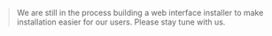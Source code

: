 > We are still in the process building a web interface installer to make installation easier for our users. Please stay tune with us.